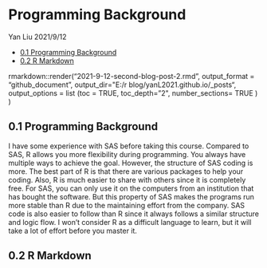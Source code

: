 Programming Background
================
Yan Liu
2021/9/12

-   [0.1 Programming Background](#programming-background)
-   [0.2 R Markdown](#r-markdown)

rmarkdown::render(“2021-9-12-second-blog-post-2.rmd”, output\_format =
“github\_document”, output\_dir="E:/r blog/yanL2021.github.io/\_posts“,
output\_options = list (toc = TRUE, toc\_depth=”2", number\_sections=
TRUE ) )

## 0.1 Programming Background

I have some experience with SAS before taking this course. Compared to
SAS, R allows you more flexibility during programming. You always have
multiple ways to achieve the goal. However, the structure of SAS coding
is more. The best part of R is that there are various packages to help
your coding. Also, R is much easier to share with others since it is
completely free. For SAS, you can only use it on the computers from an
institution that has bought the software. But this property of SAS makes
the programs run more stable than R due to the maintaining effort from
the company. SAS code is also easier to follow than R since it always
follows a similar structure and logic flow. I won’t consider R as a
difficult language to learn, but it will take a lot of effort before you
master it.

## 0.2 R Markdown
